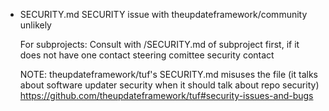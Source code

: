 - SECURITY.md
  SECURITY issue with theupdateframework/community unlikely

  For subprojects: Consult with <repo>/SECURITY.md of subproject first, if it
  does not have one contact steering comittee security contact

  NOTE: theupdateframework/tuf's SECURITY.md misuses the file (it talks about software updater security when it should talk about repo security)
  https://github.com/theupdateframework/tuf#security-issues-and-bugs
